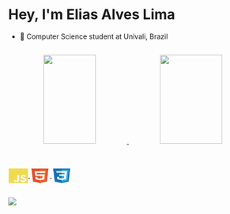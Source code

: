 # Hey, I'm Elias Alves Lima

- 📖 Computer Science student at Univali, Brazil

##

<div align="center" >
  <a href="https://github.com/eliasAlvs">
  <img  height="180em" width="46%" src="https://github-readme-stats.vercel.app/api?username=eliasAlvs&show_icons=true&theme=transparent&include_all_commits=true&count_private=true"/>
  <img  height="180em" width="50%" src="https://github-readme-stats.vercel.app/api/top-langs/?username=eliasAlvs&layout=compact&langs_count=16&theme=transparent"/>
</div>

##

<div style="display: inline_block"><br>
  <img align="center" alt="Js" height="30" width="40" src="https://raw.githubusercontent.com/devicons/devicon/master/icons/javascript/javascript-plain.svg">
  <img align="center" alt="HTML" height="30" width="40" src="https://raw.githubusercontent.com/devicons/devicon/master/icons/html5/html5-original.svg">
  <img align="center" alt="CSS" height="30" width="40" src="https://raw.githubusercontent.com/devicons/devicon/master/icons/css3/css3-original.svg">
</div>

##
<a href="https://www.linkedin.com/in/elias-alves-lima-9a0980362/" target="_blank"><img src="https://img.shields.io/badge/-LinkedIn-%230077B5?style=for-the-badge&logo=linkedin&logoColor=white" target="_blank"></a>
